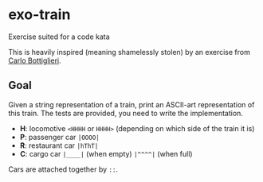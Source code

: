 # exo-train
Exercise suited for a code kata

This is heavily inspired (meaning shamelessly stolen) by an exercise from
[Carlo Bottiglieri](https://github.com/inverno).

## Goal
Given a string representation of a train, print an ASCII-art representation of
this train. The tests are provided, you need to write the implementation.

* **H**: locomotive `<HHHH` or `HHHH>` (depending on which side of the train it is)
* **P**: passenger car `|OOOO|`
* **R**: restaurant car `|hThT|`
* **C**: cargo car `|____|` (when empty) `|^^^^|` (when full)

Cars are attached together by `::`.
